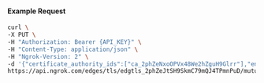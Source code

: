 <!-- Code generated for API Clients. DO NOT EDIT. -->

#### Example Request

```bash
curl \
-X PUT \
-H "Authorization: Bearer {API_KEY}" \
-H "Content-Type: application/json" \
-H "Ngrok-Version: 2" \
-d '{"certificate_authority_ids":["ca_2phZeNxoOPVx48We2hZguH9Glrr"],"enabled":true}' \
https://api.ngrok.com/edges/tls/edgtls_2phZeJtSH9SkmC79mQJ4TPmnPuD/mutual_tls
```
